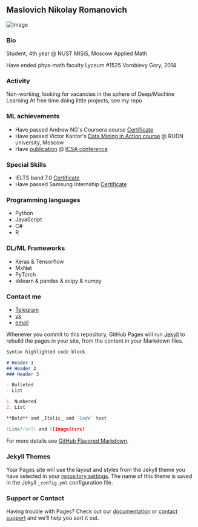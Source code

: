 ## Maslovich Nikolay Romanovich

![Image](https://sun9-7.userapi.com/c831309/v831309035/60348/f_yWNVG_1FE.jpg)

### Bio
Student, 4th year @ NUST MISiS, Moscow
Applied Math

Have ended phys-math faculty Lyceum #1525 Vorobievy Gory, 2014

### Activity
Non-working, looking for vacancies in the sphere of Deep/Machine Learning
At free time doing little projects, see my repo

### ML achievements
- Have passed Andrew NG's Coursera course [Certificate](www.coursera.com)
- Have passed Victor Kantor's [Data Mining in Action course](vk.com/dmia) @ RUDN university, Moscow
- Have [publication](http://2018.icsa-conf.ru/) @ [ICSA conference](http://2018.icsa-conf.ru/)

### Special Skills
- IELTS band 7.0 [Certificate](www.ielts.com)
- Have passed Samsung Internship [Certificate](www.vk.com)

### Programming languages
- Python
- JavaScript
- C#
- R

### DL/ML Frameworks
- Keras & Tensorflow
- MxNet
- PyTorch
- sklearn & pandas & scipy & numpy

### Contact me
- [Telegram](@maslovich)
- [vk](www.vk.com)
- [email](m141836@edu.misis.ru)

Whenever you commit to this repository, GitHub Pages will run [Jekyll](https://jekyllrb.com/) to rebuild the pages in your site, from the content in your Markdown files.

```markdown
Syntax highlighted code block

# Header 1
## Header 2
### Header 3

- Bulleted
- List

1. Numbered
2. List

**Bold** and _Italic_ and `Code` text

[Link](url) and ![Image](src)
```

For more details see [GitHub Flavored Markdown](https://guides.github.com/features/mastering-markdown/).

### Jekyll Themes

Your Pages site will use the layout and styles from the Jekyll theme you have selected in your [repository settings](https://github.com/lebionick/lebionick.github.io/settings). The name of this theme is saved in the Jekyll `_config.yml` configuration file.

### Support or Contact

Having trouble with Pages? Check out our [documentation](https://help.github.com/categories/github-pages-basics/) or [contact support](https://github.com/contact) and we’ll help you sort it out.
